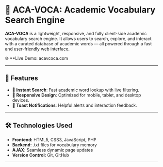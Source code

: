 # 📘 ACA-VOCA: Academic Vocabulary Search Engine

**ACA-VOCA** is a lightweight, responsive, and fully client-side academic vocabulary search engine. It allows users to search, explore, and interact with a curated database of academic words — all powered through a fast and user-friendly web interface.

🌐 **Live Demo: acavcoca.com

---

## 🚀 Features

- 🔎 **Instant Search**: Fast academic word lookup with live filtering.
- 📱 **Responsive Design**: Optimized for mobile, tablet, and desktop devices.
- 🔔 **Toast Notifications**: Helpful alerts and interaction feedback.
---

## 🛠️ Technologies Used

- **Frontend:** HTML5, CSS3, JavaScript, PHP
- **Backend:** .txt files for vocabulary memory
- **AJAX**: Seamless dynamic page updates
- **Version Control:** Git, GitHub
---
